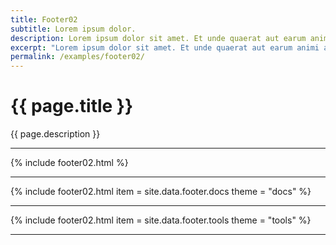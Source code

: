 ```yaml
---
title: Footer02
subtitle: Lorem ipsum dolor.
description: Lorem ipsum dolor sit amet. Et unde quaerat aut earum animi aut explicabo saepe qui quibusdam accusamus ut velit asperiores vel natus temporibus. Qui sapiente saepe qui totam saepe est suscipit quia vel error provident cum omnis eius aut galisum rem nulla dolor? Qui internos voluptas est nulla odit est temporibus expedita eos quidem cumque. Ea voluptates eligendi quo rerum libero et molestiae harum vel fugit magni et cupiditate optio At quia consequuntur ut exercitationem laboriosam. Cum blanditiis voluptatibus At amet sunt At quia deleniti id quibusdam neque ut odio placeat.
excerpt: "Lorem ipsum dolor sit amet. Et unde quaerat aut earum animi aut explicabo saepe qui quibusdam accusamus ut velit asperiores vel natus temporibus."
permalink: /examples/footer02/
---
```


<h1>{{ page.title }}</h1>
<p class = "text-justify">{{ page.description }}</p>
<hr>
{% include footer02.html    %}<hr>
{% include footer02.html    item = site.data.footer.docs
                            theme = "docs" %}<hr>
{% include footer02.html    item = site.data.footer.tools
                            theme = "tools" %}<hr>
